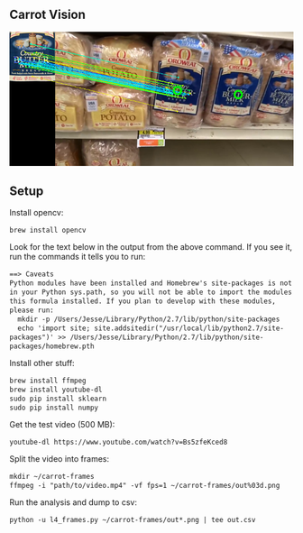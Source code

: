 
Carrot Vision
-------------

![Example](stuff/example.png)

Setup
-------

Install opencv:

    brew install opencv

  Look for the text below in the output from the above command.  If you see it, run the commands it tells you to run:

    ==> Caveats
    Python modules have been installed and Homebrew's site-packages is not
    in your Python sys.path, so you will not be able to import the modules
    this formula installed. If you plan to develop with these modules,
    please run:
      mkdir -p /Users/Jesse/Library/Python/2.7/lib/python/site-packages
      echo 'import site; site.addsitedir("/usr/local/lib/python2.7/site-packages")' >> /Users/Jesse/Library/Python/2.7/lib/python/site-packages/homebrew.pth

Install other stuff:

    brew install ffmpeg
    brew install youtube-dl
    sudo pip install sklearn
    sudo pip install numpy

Get the test video (500 MB):

    youtube-dl https://www.youtube.com/watch?v=Bs5zfeKced8

Split the video into frames:

    mkdir ~/carrot-frames
    ffmpeg -i "path/to/video.mp4" -vf fps=1 ~/carrot-frames/out%03d.png

Run the analysis and dump to csv:

    python -u l4_frames.py ~/carrot-frames/out*.png | tee out.csv
